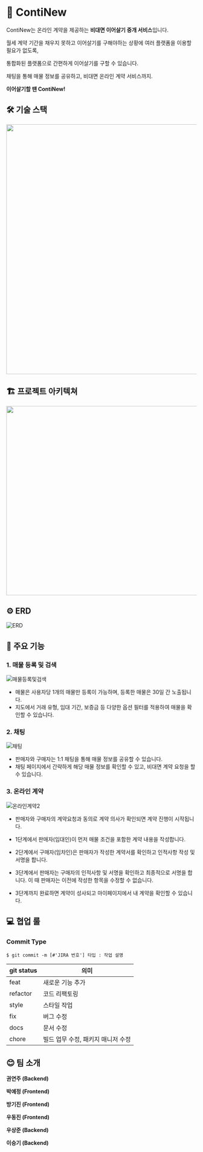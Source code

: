 # 🏡 ContiNew
ContiNew는 온라인 계약을 제공하는 **비대면 이어살기 중개 서비스**입니다.

월세 계약 기간을 채우지 못하고 이어살기를 구해야하는 상황에 여러 플랫폼을 이용할 필요가 없도록,

통합화된 플랫폼으로 간편하게 이어살기를 구할 수 있습니다.

채팅을 통해 매물 정보를 공유하고, 비대면 온라인 계약 서비스까지.

**이어살기할 땐 ContiNew!**

## 🛠 기술 스택
<img src="https://user-images.githubusercontent.com/75344304/175760960-4622ea98-0c0c-410f-a8c8-07077ee67d24.png"  width="800" height="660"/>


## 🏗 프로젝트 아키텍쳐
<img src="https://user-images.githubusercontent.com/75344304/175760777-abebfb34-ea75-436c-ac63-f2706b90d4b7.png"  width="800" height="500"/>



## ⚙️ ERD
![ERD](https://user-images.githubusercontent.com/75344304/175761311-6e416bdf-f286-4e3d-8240-cc415046c28b.png)



## 📌 주요 기능
### 1. 매물 등록 및 검색

![매물등록및검색](https://user-images.githubusercontent.com/75344304/175760800-afa6891a-f576-4266-9c1b-e6b72196b504.png)

-  매물은 사용자당 1개의 매물만 등록이 가능하며, 등록한 매물은 30일 간 노출됩니다.
- 지도에서 거래 유형, 임대 기간, 보증금 등 다양한 옵션 필터를 적용하여 매물을 확인할 수 있습니다.



### 2. 채팅
 
![채팅](https://user-images.githubusercontent.com/75344304/175760803-424e0140-f1b4-4464-af52-ed1f6ee67724.png)

- 판매자와 구매자는 1:1 채팅을 통해 매물 정보를 공유할 수 있습니다. 
- 채팅 페이지에서 간략하게 해당 매물 정보를 확인할 수 있고, 비대면 계약 요청을 할 수 있습니다.



### 3. 온라인 계약
![온라인계약2](https://user-images.githubusercontent.com/75344304/175761443-fc345885-e03a-4657-8b5e-98b4886825be.png)

- 판매자와 구매자의 계약요청과 동의로 계약 의사가 확인되면 계약 진행이 시작됩니다.


- 1단계에서 판매자(임대인)이 먼저 매물 조건을 포함한 계약 내용을 작성합니다.


- 2단계에서 구매자(임차인)은 판매자가 작성한 계약서를 확인하고 인적사항 작성 및 서명을 합니다.
- 3단계에서 판매자는 구매자의 인적사항 및 서명을 확인하고 최종적으로 서명을 합니다. 이 때 판매자는 이전에 작성한 항목을 수정할 수 없습니다.
- 3단계까지 완료하면 계약이 성사되고 마이페이지에서 내 계약을 확인할 수 있습니다.



## 💻 협업 룰
### Commit Type
```
$ git commit -m [#'JIRA 번호'] 타입 : 작업 설명 

```

| git status | 의미 |
| --- | ---|
| feat | 새로운 기능 추가|
| refactor | 코드 리팩토링 |
| style | 스타일 작업 |
| fix | 버그 수정 |
| docs | 문서 수정 |
| chore | 빌드 업무 수정, 패키지 매니저 수정 |



## 😊 팀 소개

**권연주 (Backend)**

**박예정 (Frontend)**

**방기진 (Frontend)**

**우동진 (Frontend)**

**우상준 (Backend)**

**이승기 (Backend)**

